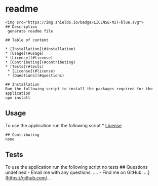 # readme
    <img src="https://img.shields.io/badge/LICENSE-MIT-blue.svg"> 
    ## Description
     generate readme file
    
    ## Table of content
    
    * [Installation](#installation)
    * [Usage](#usage)
    * [License](#license)
    * [Contributing](#contributing)
    * [Tests](#tests)
     * [License](#license)
     * [Questions](#questions)
    
    ## Installation
    Run the following script to install the packages required for the application
    npm install
   ## Usage 
   To use the application run the following script
    * [License](#license)
   
    ## Contributing
    none
   ## Tests
   To use the application run the following script
    no tests
    ## Questions
     undefined 
    - Email me with any questions: ....
    - Find me on GitHub: ...](https://github.com/...
      
    